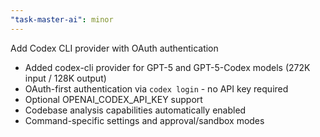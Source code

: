 ```yaml
---
"task-master-ai": minor
---
```


Add Codex CLI provider with OAuth authentication

- Added codex-cli provider for GPT-5 and GPT-5-Codex models (272K input / 128K output)
- OAuth-first authentication via `codex login` - no API key required
- Optional OPENAI_CODEX_API_KEY support
- Codebase analysis capabilities automatically enabled
- Command-specific settings and approval/sandbox modes

